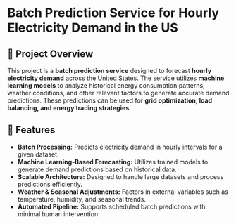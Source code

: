# Batch Prediction Service for Hourly Electricity Demand in the US  

## 📌 Project Overview  
This project is a **batch prediction service** designed to forecast **hourly electricity demand** across the United States. The service utilizes **machine learning models** to analyze historical energy consumption patterns, weather conditions, and other relevant factors to generate accurate demand predictions. These predictions can be used for **grid optimization, load balancing, and energy trading strategies**.  

## 🚀 Features  
- **Batch Processing:** Predicts electricity demand in hourly intervals for a given dataset.  
- **Machine Learning-Based Forecasting:** Utilizes trained models to generate demand predictions based on historical data.  
- **Scalable Architecture:** Designed to handle large datasets and process predictions efficiently.  
- **Weather & Seasonal Adjustments:** Factors in external variables such as temperature, humidity, and seasonal trends.  
- **Automated Pipeline:** Supports scheduled batch predictions with minimal human intervention.  
